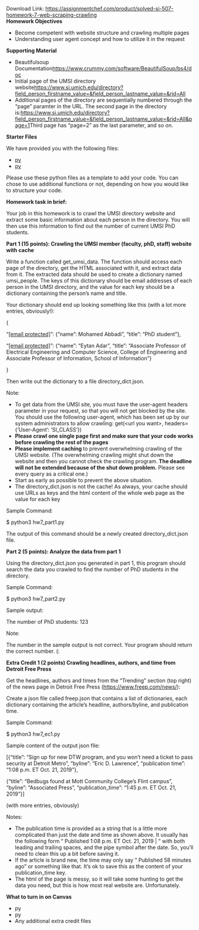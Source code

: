 Download Link: https://assignmentchef.com/product/solved-si-507-homework-7-web-scraping-crawling
<br>
<strong>Homework Objectives</strong>

<ul>

 <li>Become competent with website structure and crawling multiple pages</li>

 <li>Understanding user agent concept and how to utilize it in the request</li>

</ul>




<strong>Supporting Material</strong>

<ul>

 <li>Beautifulsoup Documentation<a href="https://www.crummy.com/software/BeautifulSoup/bs4/doc">https://www.crummy.com/software/BeautifulSoup/bs4/doc</a></li>

 <li>Initial page of the UMSI directory website<a href="https://www.si.umich.edu/directory?field_person_firstname_value=&amp;field_person_lastname_value=&amp;rid=All">https://www.si.umich.edu/directory?field_person_firstname_value=&amp;field_person_lastname_value=&amp;rid=All</a></li>

 <li>Additional pages of the directory are sequentially numbered through the “page” paramter in the URL. The second page in the directory is:<a href="https://www.si.umich.edu/directory?field_person_firstname_value=&amp;field_person_lastname_value=&amp;rid=All&amp;page=1">https://www.si.umich.edu/directory?field_person_firstname_value=&amp;field_person_lastname_value=&amp;rid=All&amp;page=1</a>Third page has “page=2” as the last parameter, and so on.</li>

</ul>

<strong>Starter Files</strong>

We have provided you with the following files:

<ul>

 <li><a href="https://www.dropbox.com/s/1xfsshj7y4lcb0y/hw7_part1.py?dl=0">py</a></li>

 <li><a href="https://www.dropbox.com/s/5izqythuik6a3ic/hw7_part2.py?dl=0">py</a></li>

</ul>




Please use these python files as a template to add your code. You can chose to use additional functions or not, depending on how you would like to structure your code.

<strong> </strong>

<strong>Homework task in brief:</strong>

Your job in this homework is to crawl the UMSI directory website and extract some basic information about each person in the directory. You will then use this information to find out the number of current UMSI PhD students.




<strong>Part 1 (15 points): Crawling the UMSI member (faculty, phD, staff) website with cache</strong>




Write a function called get_umsi_data. The function should access each page of the directory, get the HTML associated with it, and extract data from it. The extracted data should be used to create a dictionary named umsi_people. The keys of this dictionary should be email addresses of each person in the UMSI directory, and the value for each key should be a dictionary containing the person’s name and title.




Your dictionary should end up looking something like this (with a lot more entries, obviously!):

{

“<a href="/cdn-cgi/l/email-protection" class="__cf_email__" data-cfemail="1d70787c7f7f7c79745d6870747e7533787968">[email protected]</a>”: {“name”: Mohamed Abbadi”, “title”: “PhD student”},

“<a href="/cdn-cgi/l/email-protection" class="__cf_email__" data-cfemail="1570747174675560787c767d3b707160">[email protected]</a>”: {“name”: “Eytan Adar”, “title”: “Associate Professor of Electrical Engineering and Computer Science, College of Engineering and Associate Professor of Information, School of Information”}

}




Then write out the dictionary to a file directory_dict.json.







Note:

<ul>

 <li>To get data from the UMSI site, you must have the user-agent headers parameter in your request, so that you will not get blocked by the site. You should use the following user-agent, which has been set up by our system administrators to allow crawling: get(&lt;url you want&gt;, headers={‘User-Agent’: ‘SI_CLASS’})</li>

 <li><strong>Please crawl one single page first and make sure that your code works before crawling the rest of the pages</strong></li>

 <li><strong>Please implement caching </strong>to prevent overwhelming crawling of the UMSI website. (The overwhelming crawling might shut down the website and then you cannot check the crawling program.<strong> The deadline will not be extended because of the shut down problem.</strong> Please see every query as a critical one.)</li>

 <li>Start as early as possible to prevent the above situation.</li>

 <li>The directory_dict.json is not the cache! As always, your cache should use URLs as keys and the html content of the whole web page as the value for each key</li>

</ul>




Sample Command:

$ python3 hw7_part1.py




The output of this command should be a newly created directory_dict.json file.




<strong> </strong>

<strong>Part 2 (5 points): Analyze the data from part 1</strong>




Using the directory_dict.json you generated in part 1, this program should search the data you crawled to find the number of PhD students in the directory.




Sample Command:

$ python3 hw7_part2.py




Sample output:

The number of PhD students: 123




Note:

The number in the sample output is not correct. Your program should return the correct number. (:




<strong> </strong>

<strong>Extra Credit 1 (2 points) Crawling headlines, authors, and time from Detroit Free Press</strong>




Get the headlines, authors and times from the “Trending” section (top right) of the news page in  Detroit Free Press (<a href="https://www.freep.com/news/">https://www.freep.com/news/</a>):










Create a json file called freep.json that contains a list of dictionaries, each dictionary containing the article’s headline, authors/byline, and publication time.







Sample Command:

$ python3 hw7_ec1.py




Sample content of the output json file:

[{“title”: “Sign up for new DTW program, and you won’t need a ticket to pass security at Detroit Metro”, “byline”: “Eric D. Lawrence”, “publication time”: “1:08 p.m. ET Oct. 21, 2019”},

{“title”: “Bedbugs found at Mott Community College’s Flint campus”, “byline”: “Associated Press”, “publication_time”: “1:45 p.m. ET Oct. 21, 2019”}]

(with more entries, obviously)




Notes:

<ul>

 <li>The publication time is provided as a string that is a little more complicated than just the date and time as shown above. It usually has the following form “ Published 1:08 p.m. ET Oct. 21, 2019  |  “ with both leading and trailing spaces, and the pipe symbol after the date. So, you’ll need to clean this up a bit before saving it.</li>

 <li>If the article is brand new, the time may only say “ Published 58 minutes ago” or something like that. It’s ok to save this as the content of your publication_time key.</li>

 <li>The html of the page is messy, so it will take some hunting to get the data you need, but this is how most real website are. Unfortunately.</li>

</ul>










<strong>What to turn in on Canvas</strong>

<ul>

 <li>py</li>

 <li>py</li>

 <li>Any additional extra credit files</li>

</ul>




<strong> </strong>


